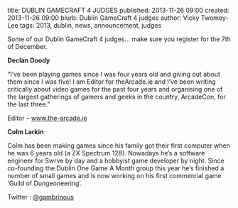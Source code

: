 title: DUBLIN GAMECRAFT 4 JUDGES
published: 2013-11-26 09:00
created: 2013-11-26 09:00
blurb: Dublin GameCraft 4 judges
author: Vicky Twomey-Lee
tags: 2013, dublin, news, announcement, judges

<p>Some of our Dublin GameCraft 4 judges&#8230; make sure you register for the 7th of December.</p>

<p><strong>Declan Doody</strong></p>
<p>&#8220;I&#8217;ve been playing games since I was four years old and giving out about them since I was five! I am Editor for theArcade.ie and I&#8217;ve been writing critically about video games for the past four years and organising one of the largest gatherings of gamers and geeks in the country, ArcadeCon, for the last three.&#8221;</p>
<p>Editor &#8211; <a title="www.the-arcade.ie" href="http://www.the-arcade.ie/">www.the-arcade.ie</a></p>
<p><strong>Colm Larkin</strong></p>
<p>Colm has been making games since his family got their first computer when he was 6 years old (a ZX Spectrum 128). Nowadays he&#8217;s a software engineer for Swrve by day and a hobbyist game developer by night. Since co-founding the Dublin One Game A Month group this year he&#8217;s finished a number of small games and is now working on his first commercial game &#8216;Guild of Dungeoneering&#8217;.</p>
<p>Twitter : <a title="@gambrinous" href="https://twitter.com/gambrinous">@gambrinous</a></p>

